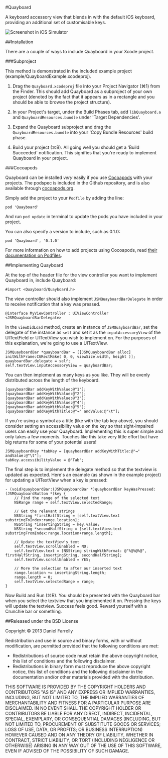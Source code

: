 #Quayboard

A keyboard accessory view that blends in with the default iOS keyboard, providing an additional set of customisable keys.

![Screenshot in iOS Simulator](https://raw.github.com/jellybeansoup/ios-quayboard/master/example/screenshot.png)

##Installation

There are a couple of ways to include Quayboard in your Xcode project.

###Subproject

This method is demonstrated in the included example project (example/QuayboardExample.xcodeproj).

1. Drag the `Quayboard.xcodeproj` file into your Project Navigator (⌘1) from the Finder. This should add Quayboard as a subproject of your own project (denoted by the fact that it appears as in a rectangle and you should be able to browse the project structure).

2. In your Project's target, under the Build Phases tab, add `libQuayboard.a` and `QuayboardResources.bundle` under 'Target Dependencies'.

3. Expand the Quayboard subproject and drag the `QuayboardResources.bundle` into your 'Copy Bundle Resources' build phase.

4. Build your project (⌘B). All going well you should get a 'Build Succeeded' notification. This signifies that you're ready to implement Quayboard in your project.

###Cocoapods

Quayboard can be installed *very* easily if you use [Cocoapods](http://cocoapods.org) with your projects. The podspec is included in the Github repository, and is also available through [cocoapods.org](http://cocoapods.org/?q=quayboard).

Simply add the project to your `Podfile` by adding the line:

``` 
pod 'Quayboard'
```

And run `pod update` in terminal to update the pods you have included in your project.

You can also specify a version to include, such as 0.1.0:

``` 
pod 'Quayboard', '0.1.0'
```

For more information on how to add projects using Cocoapods, read [their documentation on Podfiles](http://docs.cocoapods.org/podfile.html).

##Implementing Quayboard

At the top of the header file for the view controller you want to implement Quayboard in, include Quayboard:

```objc
#import <Quayboard/Quayboard.h>
```

The view controller should also implement `JSMQuayboardBarDelegate` in order to receive notification that a key was pressed.

```objc
@interface MyViewController : UIViewController <JSMQuayboardBarDelegate>
```

In the `viewDidLoad` method, create an instance of `JSMQuayboardBar`, set the delegate of the instance as `self` and set it as the `inputAccessoryView` of the UITextField or UITextView you wish to implement on. For the purposes of this explanation, we're going to use a UITextView.

```objc
JSMQuayboardBar *quayboardBar = [[JSMQuayboardBar alloc] initWithFrame:CGRectMake( 0, 0, viewSize.width, height )];
quayboardBar.delegate = self;
self.textView.inputAccessoryView = quayboardBar;
```

You can then implement as many keys as you like. They will be evenly distributed across the length of the keyboard.

```objc
[quayboardBar addKeyWithValue:@"1"];
[quayboardBar addKeyWithValue:@"2"];
[quayboardBar addKeyWithValue:@"3"];
[quayboardBar addKeyWithValue:@"4"];
[quayboardBar addKeyWithValue:@"5"];
[quayboardBar addKeyWithTitle:@"⇥" andValue:@"\t"];
```

If you're using a symbol as a title (like with the tab key above), you should consider setting an accessibility value on the key so that sight-impaired users can easily use your Quayboard. Implementing this is super simple and only takes a few moments. Touches like this take very little effort but have big returns for some of your potential users!

```objc
JSMQuayboardKey *tabKey = [quayboardBar addKeyWithTitle:@"⇥" andValue:@"\t"];
tabKey.accessibilityValue = @"Tab";
```

The final step is to implement the delegate method so that the textview is updated as expected. Here's an example (as shown in the example project) for updating a UITextView when a key is pressed:

```objc
- (void)quayboardBar:(JSMQuayboardBar *)quayboardBar keyWasPressed:(JSMQuayboardButton *)key {
	// Find the range of the selected text
	NSRange range = self.textView.selectedRange;
	
	// Get the relevant strings
	NSString *firstHalfString = [self.textView.text substringToIndex:range.location];
	NSString *insertingString = key.value;
	NSString *secondHalfString = [self.textView.text substringFromIndex:range.location+range.length];
	
	// Update the textView's text
	self.textView.scrollEnabled = NO;
	self.textView.text = [NSString stringWithFormat: @"%@%@%@", firstHalfString, insertingString, secondHalfString];
	self.textView.scrollEnabled = YES;
	
	// More the selection to after our inserted text
	range.location += insertingString.length;
	range.length = 0;
	self.textView.selectedRange = range;
}
```

Now Build and Run (⌘R). You should be presented with the Quayboard bar when you select the textview that you implemented it on. Pressing the keys will update the textview. Success feels good. Reward yourself with a Crunchie bar or something.

##Released under the BSD License

Copyright © 2013 Daniel Farrelly

Redistribution and use in source and binary forms, with or without modification,
are permitted provided that the following conditions are met:

*	Redistributions of source code must retain the above copyright notice, this list
	of conditions and the following disclaimer.
*	Redistributions in binary form must reproduce the above copyright notice, this
	list of conditions and the following disclaimer in the documentation and/or
	other materials provided with the distribution.

THIS SOFTWARE IS PROVIDED BY THE COPYRIGHT HOLDERS AND CONTRIBUTORS "AS IS" AND 
ANY EXPRESS OR IMPLIED WARRANTIES, INCLUDING, BUT NOT LIMITED TO, THE IMPLIED
WARRANTIES OF MERCHANTABILITY AND FITNESS FOR A PARTICULAR PURPOSE ARE DISCLAIMED.
IN NO EVENT SHALL THE COPYRIGHT HOLDER OR CONTRIBUTORS BE LIABLE FOR ANY DIRECT,
INDIRECT, INCIDENTAL, SPECIAL, EXEMPLARY, OR CONSEQUENTIAL DAMAGES (INCLUDING,
BUT NOT LIMITED TO, PROCUREMENT OF SUBSTITUTE GOODS OR SERVICES; LOSS OF USE,
DATA, OR PROFITS; OR BUSINESS INTERRUPTION) HOWEVER CAUSED AND ON ANY THEORY OF
LIABILITY, WHETHER IN CONTRACT, STRICT LIABILITY, OR TORT (INCLUDING NEGLIGENCE
OR OTHERWISE) ARISING IN ANY WAY OUT OF THE USE OF THIS SOFTWARE, EVEN IF
ADVISED OF THE POSSIBILITY OF SUCH DAMAGE.